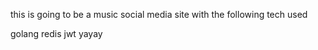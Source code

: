 this is going to be a music social media site with the following tech used


golang
redis
jwt
yayay
